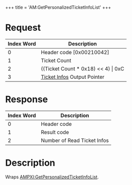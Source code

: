 +++
title = 'AM:GetPersonalizedTicketInfoList'
+++

# Request

| Index Word | Description                                                                       |
|------------|-----------------------------------------------------------------------------------|
| 0          | Header code \[0x00210042\]                                                        |
| 1          | Ticket Count                                                                      |
| 2          | ((Ticket Count \* 0x18) \<\< 4) \| 0xC                                            |
| 3          | [Ticket Infos](Application_Manager_Services#TicketInfo "wikilink") Output Pointer |

# Response

| Index Word | Description                 |
|------------|-----------------------------|
| 0          | Header code                 |
| 1          | Result code                 |
| 2          | Number of Read Ticket Infos |

# Description

Wraps
[AMPXI:GetPersonalizedTicketInfoList](AMPXI:GetPersonalizedTicketInfoList "wikilink").
